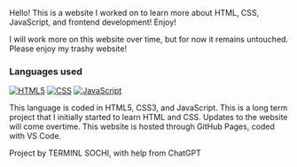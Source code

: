 Hello! This is a website I worked on to learn more about HTML, CSS, JavaScript, and frontend development! Enjoy!

I will work more on this website over time, but for now it remains untouched. Please enjoy my trashy website!

### Languages used
[![HTML5](https://img.shields.io/badge/HTML5-%23E34F26.svg?style=for-the-badge&logo=HTML5&logoColor=white)](https://developer.mozilla.org/en-US/docs/Web/HTML)
[![CSS](https://img.shields.io/badge/CSS3-%231572B6.svg?style=for-the-badge&logo=CSS3&logoColor=white)](https://developer.mozilla.org/en-US/docs/Web/CSS)
[![JavaScript](https://img.shields.io/badge/JavaScript-%23F7DF1E.svg?style=for-the-badge&logo=JavaScript&logoColor=black)](https://developer.mozilla.org/en-US/docs/Web/JavaScript)

This language is coded in HTML5, CSS3, and JavaScript.
This is a long term project that I initially started to learn HTML and CSS.
Updates to the website will come overtime.
This website is hosted through GitHub Pages, coded with VS Code.


Project by TERMINL SOCHI, with help from ChatGPT
